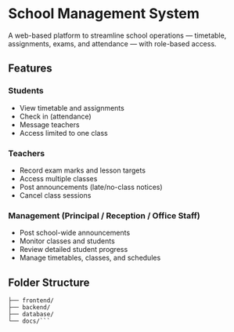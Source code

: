 # School Management System

A web-based platform to streamline school operations — timetable, assignments, exams, and attendance — with role-based access.

##  Features

### Students
- View timetable and assignments
- Check in (attendance)
- Message teachers
- Access limited to one class

### Teachers
- Record exam marks and lesson targets
- Access multiple classes
- Post announcements (late/no-class notices)
- Cancel class sessions

### Management (Principal / Reception / Office Staff)
- Post school-wide announcements
- Monitor classes and students
- Review detailed student progress
- Manage timetables, classes, and schedules

##  Folder Structure
```project-root/
├── frontend/
├── backend/ 
├── database/ 
└── docs/```
